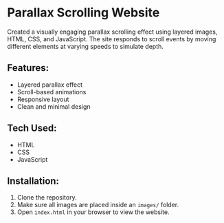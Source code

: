 # Parallax Scrolling Website

Created a visually engaging parallax scrolling effect using layered images, HTML, CSS, and JavaScript. The site responds to scroll events by moving different elements at varying speeds to simulate depth.

## Features:
- Layered parallax effect
- Scroll-based animations
- Responsive layout
- Clean and minimal design

## Tech Used:
- HTML
- CSS
- JavaScript

## Installation:
1. Clone the repository.
2. Make sure all images are placed inside an `images/` folder.
3. Open `index.html` in your browser to view the website.
